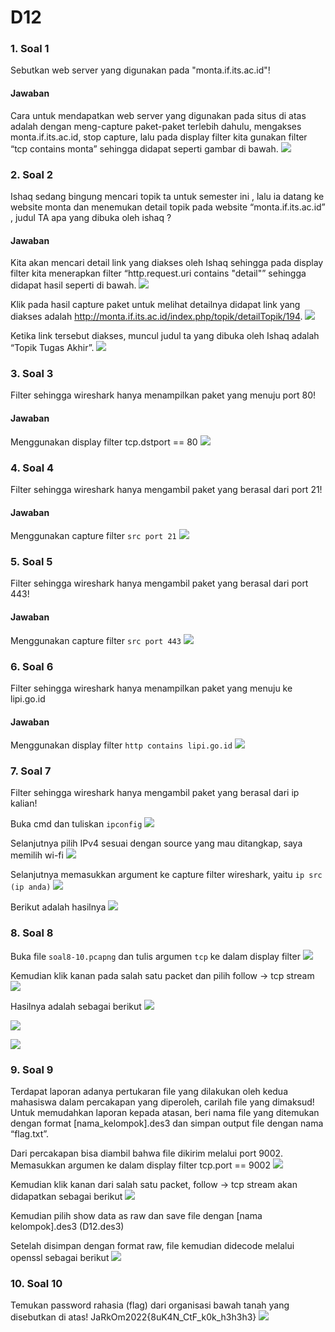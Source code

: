 # D12

### 1. Soal 1
Sebutkan web server yang digunakan pada "monta.if.its.ac.id"! 

#### Jawaban
Cara untuk mendapatkan web server yang digunakan pada situs di atas adalah dengan meng-capture paket-paket terlebih dahulu, mengakses monta.if.its.ac.id, stop capture, lalu pada display filter kita gunakan filter “tcp contains monta” sehingga didapat seperti gambar di bawah. 
![](pic/pic10.png)

### 2. Soal 2
Ishaq sedang bingung mencari topik ta untuk semester ini , lalu ia datang ke website monta dan menemukan detail topik pada website “monta.if.its.ac.id” , judul TA apa yang dibuka oleh ishaq ?

#### Jawaban
Kita akan mencari detail link yang diakses oleh Ishaq sehingga pada display filter kita menerapkan filter “http.request.uri contains "detail"” sehingga didapat hasil seperti di bawah.
![](pic/pic11.png)

Klik pada hasil capture paket untuk melihat detailnya didapat link yang diakses adalah http://monta.if.its.ac.id/index.php/topik/detailTopik/194. 
![](pic/pic12.png)

Ketika link tersebut diakses, muncul judul ta yang dibuka oleh Ishaq adalah “Topik Tugas Akhir”.
![](pic/pic13.png)

### 3. Soal 3
Filter sehingga wireshark hanya menampilkan paket yang menuju port 80! 

#### Jawaban
Menggunakan display filter tcp.dstport == 80
![](pic/pic14.png)

### 4. Soal 4
Filter sehingga wireshark hanya mengambil paket yang berasal dari port 21!

#### Jawaban

Menggunakan capture filter `src port 21`
![](pic/pic15.png)

### 5. Soal 5
Filter sehingga wireshark hanya mengambil paket yang berasal dari port 443!

#### Jawaban

Menggunakan capture filter `src port 443`
![](pic/pic16.png)

### 6. Soal 6
Filter sehingga wireshark hanya menampilkan paket yang menuju ke lipi.go.id

#### Jawaban

Menggunakan display filter `http contains lipi.go.id`
![](pic/pic17.png)

### 7. Soal 7
Filter sehingga wireshark hanya mengambil paket yang berasal dari ip kalian!

Buka cmd dan tuliskan ` ipconfig ` 
![](pic/pic1.png)

Selanjutnya pilih IPv4 sesuai dengan source yang mau ditangkap, saya memilih wi-fi
![](pic/pic2.png)

Selanjutnya memasukkan argument ke capture filter wireshark, yaitu ` ip src (ip anda) `
![](pic/pic3.png)

Berikut adalah hasilnya
![](pic/pic4.png)


### 8. Soal 8
Buka file ` soal8-10.pcapng ` dan tulis argumen ` tcp ` ke dalam display filter
![](pic/pic5.png)

Kemudian klik kanan pada salah satu packet dan pilih follow -> tcp stream
![](pic/pic6.png)

Hasilnya adalah sebagai berikut
![](pic/pic7.png)

![](pic/pic8.png)

![](pic/pic9.png)

### 9. Soal 9
Terdapat laporan adanya pertukaran file yang dilakukan oleh kedua mahasiswa dalam percakapan yang diperoleh, carilah file yang dimaksud! Untuk memudahkan laporan kepada atasan, beri nama file yang ditemukan dengan format [nama_kelompok].des3 dan simpan output file dengan nama “flag.txt”.

Dari percakapan bisa diambil bahwa file dikirim melalui port 9002. Memasukkan argumen ke dalam display filter tcp.port == 9002
![](pic/pic18.png)

Kemudian klik kanan dari salah satu packet, follow -> tcp stream akan didapatkan sebagai berikut
![](pic/pic19.png)

Kemudian pilih show data as raw dan save file dengan [nama kelompok].des3 (D12.des3)

Setelah disimpan dengan format raw, file kemudian didecode melalui openssl sebagai berikut 
![](pic/pic20.png)

### 10. Soal 10
Temukan password rahasia (flag) dari organisasi bawah tanah yang disebutkan di atas!
JaRkOm2022{8uK4N_CtF_k0k_h3h3h3}
![](pic/pic21.png)
